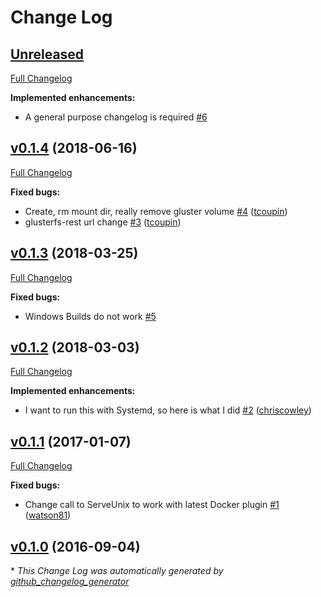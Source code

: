 # Change Log

## [Unreleased](https://github.com/amarkwalder/docker-volume-glusterfs/tree/HEAD)

[Full Changelog](https://github.com/amarkwalder/docker-volume-glusterfs/compare/v0.1.4...HEAD)

**Implemented enhancements:**

- A general purpose changelog is required [\#6](https://github.com/amarkwalder/docker-volume-glusterfs/issues/6)

## [v0.1.4](https://github.com/amarkwalder/docker-volume-glusterfs/tree/v0.1.4) (2018-06-16)
[Full Changelog](https://github.com/amarkwalder/docker-volume-glusterfs/compare/v0.1.3...v0.1.4)

**Fixed bugs:**

- Create, rm mount dir, really remove gluster volume [\#4](https://github.com/amarkwalder/docker-volume-glusterfs/pull/4) ([tcoupin](https://github.com/tcoupin))
- glusterfs-rest url change [\#3](https://github.com/amarkwalder/docker-volume-glusterfs/pull/3) ([tcoupin](https://github.com/tcoupin))

## [v0.1.3](https://github.com/amarkwalder/docker-volume-glusterfs/tree/v0.1.3) (2018-03-25)
[Full Changelog](https://github.com/amarkwalder/docker-volume-glusterfs/compare/v0.1.2...v0.1.3)

**Fixed bugs:**

- Windows Builds do not work [\#5](https://github.com/amarkwalder/docker-volume-glusterfs/issues/5)

## [v0.1.2](https://github.com/amarkwalder/docker-volume-glusterfs/tree/v0.1.2) (2018-03-03)
[Full Changelog](https://github.com/amarkwalder/docker-volume-glusterfs/compare/v0.1.1...v0.1.2)

**Implemented enhancements:**

- I want to run this with Systemd, so here is what I did [\#2](https://github.com/amarkwalder/docker-volume-glusterfs/pull/2) ([chriscowley](https://github.com/chriscowley))

## [v0.1.1](https://github.com/amarkwalder/docker-volume-glusterfs/tree/v0.1.1) (2017-01-07)
[Full Changelog](https://github.com/amarkwalder/docker-volume-glusterfs/compare/v0.1.0...v0.1.1)

**Fixed bugs:**

- Change call to ServeUnix to work with latest Docker plugin [\#1](https://github.com/amarkwalder/docker-volume-glusterfs/pull/1) ([watson81](https://github.com/watson81))

## [v0.1.0](https://github.com/amarkwalder/docker-volume-glusterfs/tree/v0.1.0) (2016-09-04)


\* *This Change Log was automatically generated by [github_changelog_generator](https://github.com/skywinder/Github-Changelog-Generator)*